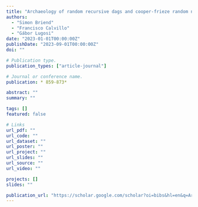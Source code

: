 ```yaml
---
title: "Archaeology of random recursive dags and cooper-frieze random networks"
authors:
  - "Simon Briend"
  - "Francisco Calvillo"
  - "Gábor Lugosi"
date: "2023-01-01T00:00:00Z"
publishDate: "2023-09-01T00:00:00Z"
doi: ""

# Publication type.
publication_types: ["article-journal"]

# Journal or conference name.
publication: * 859-873*

abstract: ""
summary: ""

tags: []
featured: false

# Links
url_pdf: ""
url_code: ""
url_dataset: ""
url_poster: ""
url_project: ""
url_slides: ""
url_source: ""
url_video: ""

projects: []
slides: ""

publication_url: "https://scholar.google.com/scholar?oi=bibs&hl=en&q=Archaeology+of+random+recursive+dags+and+cooper-frieze+random+networks"
---
```

